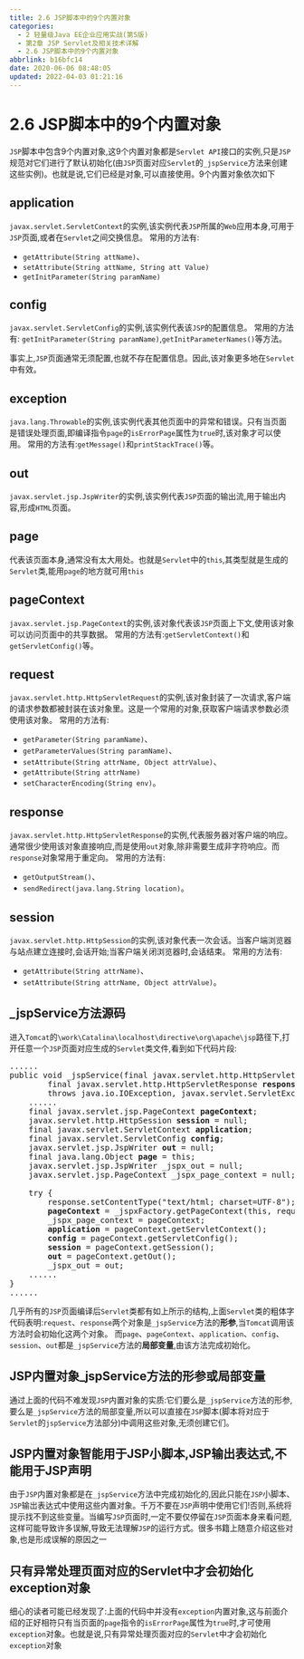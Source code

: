 ```yaml
---
title: 2.6 JSP脚本中的9个内置对象
categories: 
  - 2 轻量级Java EE企业应用实战(第5版)
  - 第2章 JSP Servlet及相关技术详解
  - 2.6 JSP脚本中的9个内置对象
abbrlink: b16bfc14
date: 2020-06-06 08:48:05
updated: 2022-04-03 01:21:16
---
```

# 2.6 JSP脚本中的9个内置对象
`JSP`脚本中包含9个内置对象,这9个内置对象都是`Servlet API`接口的实例,只是`JSP`规范对它们进行了默认初始化(由`JSP`页面对应`Servlet`的`_jspService`方法来创建这些实例)。也就是说,它们已经是对象,可以直接使用。9个内置对象依次如下
## application
`javax.servlet.ServletContext`的实例,该实例代表`JSP`所属的`Web`应用本身,可用于`JSP`页面,或者在`Servlet`之间交换信息。
常用的方法有:
- `getAttribute(String attName)`、
- `setAttribute(String attName, String att Value)`
- `getInitParameter(String paramName)`

## config
`javax.servlet.ServletConfig`的实例,该实例代表该`JSP`的配置信息。
常用的方法有:
`getInitParameter(String paramName)`,`getInitParameterNames()`等方法。

事实上,`JSP`页面通常无须配置,也就不存在配置信息。因此,该对象更多地在`Servlet`中有效。
## exception
`java.lang.Throwable`的实例,该实例代表其他页面中的异常和错误。只有当页面是错误处理页面,即编译指令`page`的`isErrorPage`属性为`true`时,该对象才可以使用。
常用的方法有:`getMessage()`和`printStackTrace()`等。
## out
`javax.servlet.jsp.JspWriter`的实例,该实例代表`JSP`页面的输出流,用于输出内容,形成`HTML`页面。
## page
代表该页面本身,通常没有太大用处。也就是`Servlet`中的`this`,其类型就是生成的`Servlet`类,能用`page`的地方就可用`this`
## pageContext
`javax.servlet.jsp.PageContext`的实例,该对象代表该`JSP`页面上下文,使用该对象可以访问页面中的共享数据。
常用的方法有:`getServletContext()`和`getServletConfig()`等。
## request
`javax.servlet.http.HttpServletRequest`的实例,该对象封装了一次请求,客户端的请求参数都被封装在该对象里。这是一个常用的对象,获取客户端请求参数必须使用该对象。
常用的方法有:
- `getParameter(String paramName)`、
- `getParameterValues(String paramName)`、
- `setAttribute(String attrName, Object attrValue)`、
- `getAttribute(String attrName)`
- `setCharacterEncoding(String env)`。

## response
`javax.servlet.http.HttpServletResponse`的实例,代表服务器对客户端的响应。通常很少使用该对象直接响应,而是使用`out`对象,除非需要生成非字符响应。而`response`对象常用于重定向。
常用的方法有:
- `getOutputStream()`、
- `sendRedirect(java.lang.String location)`。

## session
`javax.servlet.http.HttpSession`的实例,该对象代表一次会话。当客户端浏览器与站点建立连接时,会话开始;当客户端关闭浏览器时,会话结束。
常用的方法有:
- `getAttribute(String attrName)`、
- `setAttribute(String attrName, Object attrValue)`。

## _jspService方法源码
进入`Tomcat`的`\work\Catalina\localhost\directive\org\apache\jsp`路径下,打开任意一个`JSP`页面对应生成的`Servlet`类文件,看到如下代码片段:

<pre>
......
public void _jspService(final javax.servlet.http.HttpServletRequest <strong>request</strong>,
        final javax.servlet.http.HttpServletResponse <strong>response</strong>)
        throws java.io.IOException, javax.servlet.ServletException {
    ......
    final javax.servlet.jsp.PageContext <strong>pageContext</strong>;
    javax.servlet.http.HttpSession <strong>session</strong> = null;
    final javax.servlet.ServletContext <strong>application</strong>;
    final javax.servlet.ServletConfig <strong>config</strong>;
    javax.servlet.jsp.JspWriter <strong>out</strong> = null;
    final java.lang.Object <strong>page</strong> = this;
    javax.servlet.jsp.JspWriter _jspx_out = null;
    javax.servlet.jsp.PageContext _jspx_page_context = null;

    try {
        response.setContentType("text/html; charset=UTF-8");
        <strong>pageContext</strong> = _jspxFactory.getPageContext(this, request, response, "", true, 8192, true);
        _jspx_page_context = pageContext;
        <strong>application</strong> = pageContext.getServletContext();
        <strong>config</strong> = pageContext.getServletConfig();
        <strong>session</strong> = pageContext.getSession();
        <strong>out</strong> = pageContext.getOut();
        _jspx_out = out;
    ......
}
......
</pre>
几乎所有的`JSP`页面编译后`Servlet`类都有如上所示的结构,上面`Servlet`类的粗体字代码表明:`request`、`response`两个对象是`_jspService`方法的**形参**,当`Tomcat`调用该方法时会初始化这两个对象。
而`page`、`pageContext`、`application`、`config`、`session`、`out`都是`_jspService`方法的**局部变量**,由该方法完成初始化。
## JSP内置对象_jspService方法的形参或局部变量
通过上面的代码不难发现`JSP`内置对象的实质:它们要么是`_jspService`方法的形参,要么是`_jspService`方法的局部变量,所以可以直接在`JSP`脚本(脚本将对应于`Servlet`的`jspService`方法部分)中调用这些对象,无须创建它们。

## JSP内置对象智能用于JSP小脚本,JSP输出表达式,不能用于JSP声明
由于`JSP`内置对象都是在`_jspService`方法中完成初始化的,因此只能在`JSP`小脚本、`JSP`输岀表达式中使用这些内置对象。千万不要在`JSP`声明中使用它们!否则,系统将提示找不到这些变量。当编写`JSP`页面时,一定不要仅停留在`JSP`页面本身来看问题,这样可能导致许多误解,导致无法理解`JSP`的运行方式。很多书籍上随意介绍这些对象,也是形成误解的原因之一

## 只有异常处理页面对应的Servlet中才会初始化exception对象
细心的读者可能已经发现了:上面的代码中并没有`exception`内置对象,这与前面介绍的正好相符只有当页面的`page`指令的`isErrorPage`属性为`true`时,才可使用`exception`对象。也就是说,只有异常处理页面对应的`Servlet`中才会初始化`exception`对象
